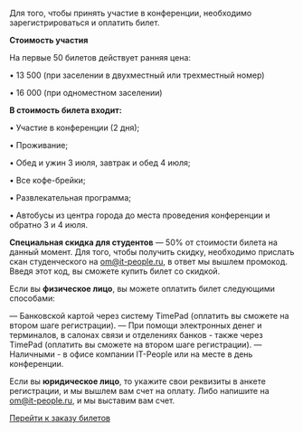 Для того, чтобы принять участие в конференции, необходимо зарегистрироваться и оплатить билет.

<b>Стоимость участия</b>

На первые 50 билетов действует ранняя цена: 

• 13 500 (при заселении в двухместный или трехместный номер)

• 16 000 (при одноместном заселении)

<b>В стоимость билета входит:</b>

• Участие в конференции (2 дня);

• Проживание;

• Обед и ужин 3 июля, завтрак и обед 4 июля; 

• Все кофе-брейки;   

• Развлекательная программа; 

• Автобусы из центра города до места проведения конференции и обратно 3 и 4 июля.

<b>Специальная скидка для студентов</b> — 50% от стоимости билета на данный момент. Для того, чтобы получить скидку, необходимо прислать скан студенческого на [om@it-people.ru](om@it-people.ru), в ответ мы вышлем промокод. Введя этот код, вы сможете купить билет со скидкой.

Если вы <b>физическое лицо</b>, вы можете оплатить билет следующими способами:

— Банковской картой через систему TimePad (оплатить вы сможете на втором шаге регистрации).
— При помощи электронных денег и терминалов, в салонах связи и отделениях банков - также через TimePad (оплатить вы сможете на втором шаге регистрации).
— Наличными - в офисе компании IT-People или на месте в день конференции.

Если вы <b>юридическое лицо</b>, то укажите свои реквизиты в анкете регистрации, и мы вышлем вам счет на оплату. Либо напишите на [om@it-people.ru](om@it-people.ru), и мы выставим вам счет.

<a href="https://it-people.timepad.ru/event/308683/" data-twf-placeholder="yes">Перейти к заказу билетов</a><script type="text/javascript" defer="defer" charset="UTF-8" data-timepad-customized="4870" data-twf2s-event--id="308683" data-timepad-widget-v2="event_register" src="https://timepad.ru/js/tpwf/loader/min/loader.js"></script>
